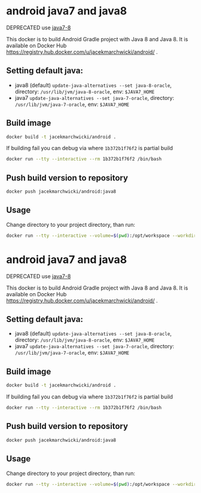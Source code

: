 # android java7 and java8
DEPRECATED use [java7-8](../java7-8/README.md)

This docker is to build Android Gradle project with Java 8 and Java 8.
It is available on Docker Hub https://registry.hub.docker.com/u/jacekmarchwicki/android/ .


## Setting default java:
* java8 (default) `update-java-alternatives --set java-8-oracle`, directory: `/usr/lib/jvm/java-8-oracle`, env: `$JAVA7_HOME`
* java7 `update-java-alternatives --set java-7-oracle`, directory: `/usr/lib/jvm/java-7-oracle`, env: `$JAVA7_HOME`


## Build image

```bash
docker build -t jacekmarchwicki/android .
```

If building fail you can debug via where `1b372b1f76f2` is partial build

```bash
docker run --tty --interactive --rm 1b372b1f76f2 /bin/bash
```

## Push build version to repository

```bash
docker push jacekmarchwicki/android:java8
```

## Usage
Change directory to your project directory, than run:

```bash
docker run --tty --interactive --volume=$(pwd):/opt/workspace --workdir=/opt/workspace --rm jacekmarchwicki/android:java8  /bin/sh -c "./gradlew build"
```

# android java7 and java8
DEPRECATED use [java7-8](../java7-8/README.md)

This docker is to build Android Gradle project with Java 8 and Java 8.
It is available on Docker Hub https://registry.hub.docker.com/u/jacekmarchwicki/android/ .

## Setting default java:
* java8 (default) `update-java-alternatives --set java-8-oracle`, directory: `/usr/lib/jvm/java-8-oracle`, env: `$JAVA7_HOME`
* java7 `update-java-alternatives --set java-7-oracle`, directory: `/usr/lib/jvm/java-7-oracle`, env: `$JAVA7_HOME`


## Build image

```bash
docker build -t jacekmarchwicki/android .
```

If building fail you can debug via where `1b372b1f76f2` is partial build

```bash
docker run --tty --interactive --rm 1b372b1f76f2 /bin/bash
```

## Push build version to repository

```bash
docker push jacekmarchwicki/android:java8
```

## Usage
Change directory to your project directory, than run:

```bash
docker run --tty --interactive --volume=$(pwd):/opt/workspace --workdir=/opt/workspace --rm jacekmarchwicki/android:java8  /bin/sh -c "./gradlew build"
```

